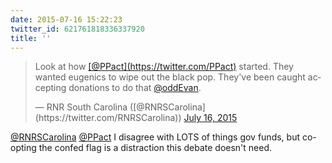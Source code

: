 ```yaml
---
date: 2015-07-16 15:22:23
twitter_id: 621761818336337920
title: ''
---
```


<blockquote class="twitter-tweet"><p lang="en" dir="ltr">Look at how <a href="https://twitter.com/PPact?ref_src=twsrc%5Etfw">[@PPact](https://twitter.com/PPact)</a> started. They wanted eugenics to wipe out the black pop. They&#39;ve been caught accepting donations to do that <a href="https://twitter.com/oddEvan?ref_src=twsrc%5Etfw">@oddEvan</a>.</p>&mdash; RNR South Carolina ([@RNRSCarolina](https://twitter.com/RNRSCarolina)) <a href="https://twitter.com/RNRSCarolina/status/621760329362612225?ref_src=twsrc%5Etfw">July 16, 2015</a></blockquote>
<script async src="https://platform.twitter.com/widgets.js" charset="utf-8"></script>

[@RNRSCarolina](https://twitter.com/RNRSCarolina) [@PPact](https://twitter.com/PPact) I disagree with LOTS of things gov funds, but co-opting the confed flag is a distraction this debate doesn't need.
